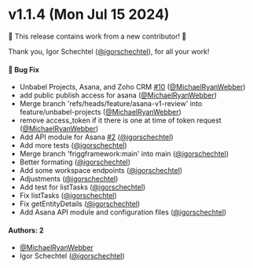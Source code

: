 # v1.1.4 (Mon Jul 15 2024)

:tada: This release contains work from a new contributor! :tada:

Thank you, Igor Schechtel ([@igorschechtel](https://github.com/igorschechtel)), for all your work!

#### 🐛 Bug Fix

- Unbabel Projects, Asana, and Zoho CRM [#10](https://github.com/friggframework/api-module-library/pull/10) ([@MichaelRyanWebber](https://github.com/MichaelRyanWebber))
- add public publish access for asana ([@MichaelRyanWebber](https://github.com/MichaelRyanWebber))
- Merge branch 'refs/heads/feature/asana-v1-review' into feature/unbabel-projects ([@MichaelRyanWebber](https://github.com/MichaelRyanWebber))
- remove access_token if it there is one at time of token request ([@MichaelRyanWebber](https://github.com/MichaelRyanWebber))
- Add API module for Asana [#2](https://github.com/friggframework/api-module-library/pull/2) ([@igorschechtel](https://github.com/igorschechtel))
- Add more tests ([@igorschechtel](https://github.com/igorschechtel))
- Merge branch 'friggframework:main' into main ([@igorschechtel](https://github.com/igorschechtel))
- Better formating ([@igorschechtel](https://github.com/igorschechtel))
- Add some workspace endpoints ([@igorschechtel](https://github.com/igorschechtel))
- Adjustments ([@igorschechtel](https://github.com/igorschechtel))
- Add test for listTasks ([@igorschechtel](https://github.com/igorschechtel))
- Fix listTasks ([@igorschechtel](https://github.com/igorschechtel))
- Fix getEntityDetails ([@igorschechtel](https://github.com/igorschechtel))
- Add Asana API module and configuration files ([@igorschechtel](https://github.com/igorschechtel))

#### Authors: 2

- [@MichaelRyanWebber](https://github.com/MichaelRyanWebber)
- Igor Schechtel ([@igorschechtel](https://github.com/igorschechtel))
